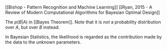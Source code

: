[[Bishop - Pattern Recognition and Machine Learning]]
[[Ryan, 2015 - A Review of Modern Computational Algorithms for Bayesian Optimal Design]]

The $p(B|A)$ in [[Bayes Theorem]]. 
Note that it is _not_ a probability distribution over $A$, but over $B$ instead. 

In Bayesian Statistics, the likelihood is regarded as the contribution made by the data to the unknown parameters.